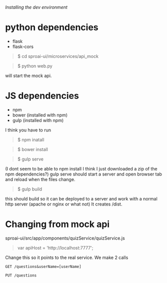 _Installing the dev environment_

# python dependencies
- flask
- flask-cors

> $ cd sproai-ui/microservices/api_mock

> $ python web.py

will start the mock api.

# JS dependencies

- npm
- bower (installed with npm)
- gulp (installed with npm)

I think you have to run
> $ npm inatall

> $ bower install

> $ gulp serve

(I dont seem to be able to npm install I think I just downloaded a zip of the npm dependencies?)
gulp serve should start a server and open browser tab and reload when the files change.

> $ gulp build

this should build so it can be deployed to a server and work with a normal http server (apache or nginx or what not)
It creates /dist.

# Changing from mock api

sproai-ui/src/app/components/quizService/quizService.js

> var apiHost = 'http://localhost:7777';

Change this so it points to the real service.
We make 2 calls

```
GET /questions&userName=[userName]

PUT /questions

```
